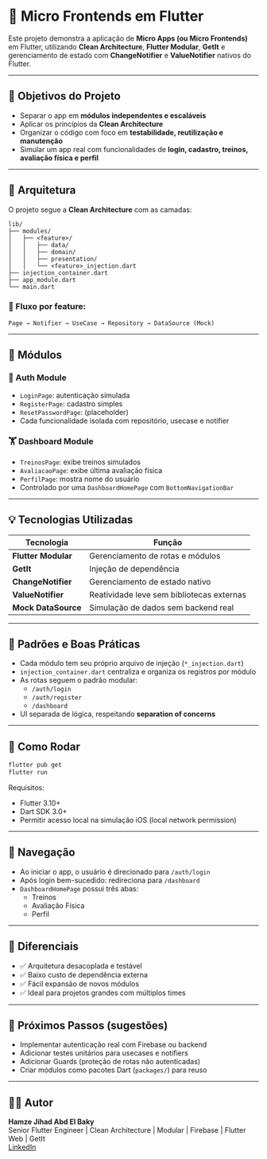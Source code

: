 
# 📱 Micro Frontends em Flutter

Este projeto demonstra a aplicação de **Micro Apps (ou Micro Frontends)** em Flutter, utilizando **Clean Architecture**, **Flutter Modular**, **GetIt** e gerenciamento de estado com **ChangeNotifier** e **ValueNotifier** nativos do Flutter.

---

## 🚀 Objetivos do Projeto

- Separar o app em **módulos independentes e escaláveis**
- Aplicar os princípios da **Clean Architecture**
- Organizar o código com foco em **testabilidade, reutilização e manutenção**
- Simular um app real com funcionalidades de **login, cadastro, treinos, avaliação física e perfil**

---

## 🧱 Arquitetura

O projeto segue a **Clean Architecture** com as camadas:

```
lib/
├── modules/
│   ├── <feature>/
│   │   ├── data/
│   │   ├── domain/
│   │   ├── presentation/
│   │   └── <feature>_injection.dart
├── injection_container.dart
├── app_module.dart
└── main.dart
```

### 🔁 Fluxo por feature:
```
Page → Notifier → UseCase → Repository → DataSource (Mock)
```

---

## 🧩 Módulos

### 🔐 Auth Module
- `LoginPage`: autenticação simulada
- `RegisterPage`: cadastro simples
- `ResetPasswordPage`: (placeholder)
- Cada funcionalidade isolada com repositório, usecase e notifier

### 🏋️ Dashboard Module
- `TreinosPage`: exibe treinos simulados
- `AvaliacaoPage`: exibe última avaliação física
- `PerfilPage`: mostra nome do usuário
- Controlado por uma `DashboardHomePage` com `BottomNavigationBar`

---

## 💡 Tecnologias Utilizadas

| Tecnologia        | Função                                       |
|-------------------|----------------------------------------------|
| **Flutter Modular** | Gerenciamento de rotas e módulos             |
| **GetIt**         | Injeção de dependência                       |
| **ChangeNotifier** | Gerenciamento de estado nativo               |
| **ValueNotifier** | Reatividade leve sem bibliotecas externas    |
| **Mock DataSource** | Simulação de dados sem backend real         |

---

## 🧠 Padrões e Boas Práticas

- Cada módulo tem seu próprio arquivo de injeção (`*_injection.dart`)
- `injection_container.dart` centraliza e organiza os registros por módulo
- As rotas seguem o padrão modular:
  - `/auth/login`
  - `/auth/register`
  - `/dashboard`
- UI separada de lógica, respeitando **separation of concerns**

---

## 🧪 Como Rodar

```bash
flutter pub get
flutter run
```

Requisitos:
- Flutter 3.10+
- Dart SDK 3.0+
- Permitir acesso local na simulação iOS (local network permission)

---

## 📲 Navegação

- Ao iniciar o app, o usuário é direcionado para `/auth/login`
- Após login bem-sucedido: redireciona para `/dashboard`
- `DashboardHomePage` possui três abas:
  - Treinos
  - Avaliação Física
  - Perfil

---

## 📌 Diferenciais

- ✅ Arquitetura desacoplada e testável
- ✅ Baixo custo de dependência externa
- ✅ Fácil expansão de novos módulos
- ✅ Ideal para projetos grandes com múltiplos times

---

## 🧩 Próximos Passos (sugestões)

- Implementar autenticação real com Firebase ou backend
- Adicionar testes unitários para usecases e notifiers
- Adicionar Guards (proteção de rotas não autenticadas)
- Criar módulos como pacotes Dart (`packages/`) para reuso

---

## 🧑‍💻 Autor

**Hamze Jihad Abd El Baky**  
Senior Flutter Engineer | Clean Architecture | Modular | Firebase | Flutter Web | GetIt  
[LinkedIn](https://www.linkedin.com/in/hamzejihad/)
